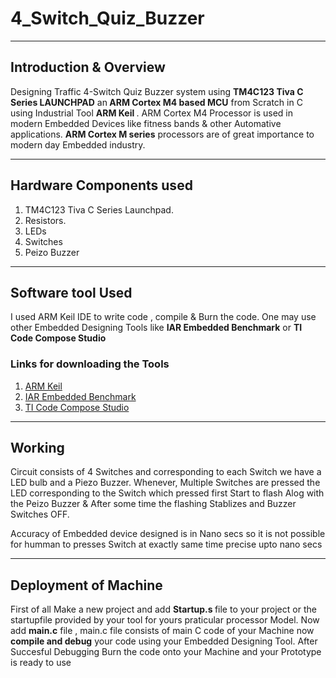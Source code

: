 # 4_Switch_Quiz_Buzzer

___
## Introduction & Overview

Designing Traffic 4-Switch Quiz Buzzer system using <b>TM4C123 Tiva C Series LAUNCHPAD</b> an<b> ARM Cortex M4 based MCU</b>
from Scratch in C using Industrial Tool <b> ARM Keil </b>. ARM Cortex M4 Processor is used in modern Embedded Devices like
fitness bands & other Automative applications. <b>ARM Cortex M series</b> processors are of great importance to modern day Embedded industry. 

___

## Hardware Components used

1. TM4C123 Tiva C Series Launchpad.
2. Resistors.
3. LEDs
4. Switches
5. Peizo Buzzer

___

## Software tool Used

I used ARM Keil IDE to write code , compile & Burn the code.
One may use other Embedded Designing Tools like <b>IAR Embedded Benchmark</b> or <b>TI Code Compose Studio</b>

### Links for downloading the Tools

1. [ARM Keil](http://www2.keil.com/mdk5/)
2. [IAR Embedded Benchmark](https://www.iar.com/iar-embedded-workbench/)
3. [TI Code Compose Studio](http://www.ti.com/tool/CCSTUDIO)

___

## Working   

Circuit consists of 4 Switches and corresponding to each Switch we have a LED bulb and a Piezo Buzzer.
Whenever, Multiple Switches are pressed the LED corresponding to the Switch which pressed first Start to flash Alog with the Peizo Buzzer & After some time the flashing Stablizes and Buzzer Switches OFF.

Accuracy of Embedded device designed is in Nano secs so it is not possible for humman to presses Switch at exactly same time precise upto nano secs

___

## Deployment of Machine

First of all Make a new project and add <b>Startup.s </b>file to your project or the startupfile provided by your tool for yours praticular processor Model. Now add <b>main.c</b> file , main.c file consists of main C code of your Machine now <b>compile and debug</b> your
code using your Embedded Designing Tool. After Succesful Debugging Burn the code onto your Machine and your Prototype is ready to use
